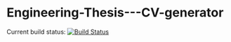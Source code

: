 # Engineering-Thesis---CV-generator

Current build status: [![Build Status](https://travis-ci.org/psolarski/Engineering-Thesis---CV-generator.svg?branch=master)](https://travis-ci.org/psolarski/Engineering-Thesis---CV-generator)